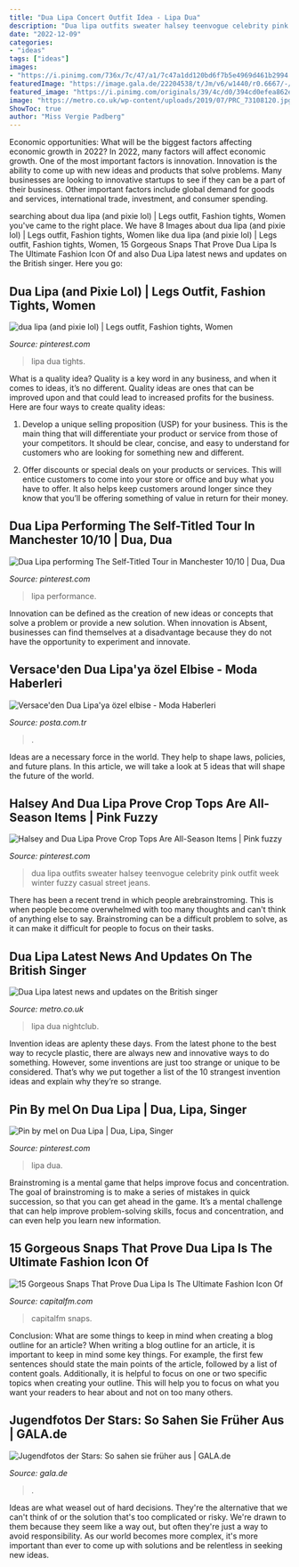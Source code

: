 ```yaml
---
title: "Dua Lipa Concert Outfit Idea - Lipa Dua"
description: "Dua lipa outfits sweater halsey teenvogue celebrity pink outfit week winter fuzzy casual street jeans"
date: "2022-12-09"
categories:
- "ideas"
tags: ["ideas"]
images:
- "https://i.pinimg.com/736x/7c/47/a1/7c47a1dd120bd6f7b5e4969d461b2994.jpg"
featuredImage: "https://image.gala.de/22204538/t/Jm/v6/w1440/r0.6667/-/dua-lipa-heute.jpg"
featured_image: "https://i.pinimg.com/originals/39/4c/d0/394cd0efea862e9d30e044af19424c71.jpg"
image: "https://metro.co.uk/wp-content/uploads/2019/07/PRC_73108120.jpg?quality=90&amp;strip=all&amp;crop=164px%2C35px%2C849px%2C478px&amp;resize=650%2C366"
ShowToc: true
author: "Miss Vergie Padberg"
---
```



Economic opportunities: What will be the biggest factors affecting economic growth in 2022?
In 2022, many factors will affect economic growth. One of the most important factors is innovation. Innovation is the ability to come up with new ideas and products that solve problems. Many businesses are looking to innovative startups to see if they can be a part of their business. Other important factors include global demand for goods and services, international trade, investment, and consumer spending.

	

		
searching about dua lipa (and pixie lol) | Legs outfit, Fashion tights, Women you've came to the right place. We have 8 Images about dua lipa (and pixie lol) | Legs outfit, Fashion tights, Women like dua lipa (and pixie lol) | Legs outfit, Fashion tights, Women, 15 Gorgeous Snaps That Prove Dua Lipa Is The Ultimate Fashion Icon Of and also Dua Lipa latest news and updates on the British singer. Here you go:
		
    
## Dua Lipa (and Pixie Lol) | Legs Outfit, Fashion Tights, Women

<img loading=lazy src="https://i.pinimg.com/originals/2b/19/17/2b1917226d8072bd7148bb7eac29e6b5.jpg" onerror="this.onerror=null;this.src='https://tse2.mm.bing.net/th?id=OIP.AKSzqoZ0nRxPesYTbBEvfgHaJS&amp;pid=15.1';" alt="dua lipa (and pixie lol) | Legs outfit, Fashion tights, Women">

_Source: pinterest.com_

>lipa dua tights. 

	

What is a quality idea?
Quality is a key word in any business, and when it comes to ideas, it’s no different. Quality ideas are ones that can be improved upon and that could lead to increased profits for the business. Here are four ways to create quality ideas:
1. Develop a unique selling proposition (USP) for your business. This is the main thing that will differentiate your product or service from those of your competitors. It should be clear, concise, and easy to understand for customers who are looking for something new and different.

2. Offer discounts or special deals on your products or services. This will entice customers to come into your store or office and buy what you have to offer. It also helps keep customers around longer since they know that you’ll be offering something of value in return for their money.


    
## Dua Lipa Performing The Self-Titled Tour In Manchester 10/10 | Dua, Dua

<img loading=lazy src="https://i.pinimg.com/originals/39/4c/d0/394cd0efea862e9d30e044af19424c71.jpg" onerror="this.onerror=null;this.src='https://tse3.mm.bing.net/th?id=OIP.f38BtO8LOLx7tQQHmQufCQHaKS&amp;pid=15.1';" alt="Dua Lipa performing The Self-Titled Tour in Manchester 10/10 | Dua, Dua">

_Source: pinterest.com_

>lipa performance. 

	

Innovation can be defined as the creation of new ideas or concepts that solve a problem or provide a new solution. When innovation is Absent, businesses can find themselves at a disadvantage because they do not have the opportunity to experiment and innovate.

    
## Versace&#039;den Dua Lipa&#039;ya özel Elbise - Moda Haberleri

<img loading=lazy src="https://i.pstimaj.com/img/78/740x418/5dfc67c566a97c8d229f4324.jpg" onerror="this.onerror=null;this.src='https://tse4.mm.bing.net/th?id=OIP.09f8R_mLSTvZEAy7ZPdOCAHaEL&amp;pid=15.1';" alt="Versace&#039;den Dua Lipa&#039;ya özel elbise - Moda Haberleri">

_Source: posta.com.tr_

>. 

	

Ideas are a necessary force in the world. They help to shape laws, policies, and future plans. In this article, we will take a look at 5 ideas that will shape the future of the world.

    
## Halsey And Dua Lipa Prove Crop Tops Are All-Season Items | Pink Fuzzy

<img loading=lazy src="https://i.pinimg.com/originals/8e/43/5a/8e435a3b80a95cb268a5418432e26a58.jpg" onerror="this.onerror=null;this.src='https://tse1.mm.bing.net/th?id=OIP.eNSZ7EtjrBf-EIJkoCxEuwHaLH&amp;pid=15.1';" alt="Halsey and Dua Lipa Prove Crop Tops Are All-Season Items | Pink fuzzy">

_Source: pinterest.com_

>dua lipa outfits sweater halsey teenvogue celebrity pink outfit week winter fuzzy casual street jeans. 

	

There has been a recent trend in which people arebrainstroming. This is when people become overwhelmed with too many thoughts and can't think of anything else to say. Brainstroming can be a difficult problem to solve, as it can make it difficult for people to focus on their tasks.

    
## Dua Lipa Latest News And Updates On The British Singer

<img loading=lazy src="https://metro.co.uk/wp-content/uploads/2019/07/PRC_73108120.jpg?quality=90&amp;strip=all&amp;crop=164px%2C35px%2C849px%2C478px&amp;resize=650%2C366" onerror="this.onerror=null;this.src='https://tse3.mm.bing.net/th?id=OIP.lCdZw8ND1IjhGVcStKIAWQHaEK&amp;pid=15.1';" alt="Dua Lipa latest news and updates on the British singer">

_Source: metro.co.uk_

>lipa dua nightclub. 

	

Invention ideas are aplenty these days. From the latest phone to the best way to recycle plastic, there are always new and innovative ways to do something. However, some inventions are just too strange or unique to be considered. That’s why we put together a list of the 10 strangest invention ideas and explain why they’re so strange.

    
## Pin By 𝗆𝖾𝗅 On Dua Lipa | Dua, Lipa, Singer

<img loading=lazy src="https://i.pinimg.com/736x/7c/47/a1/7c47a1dd120bd6f7b5e4969d461b2994.jpg" onerror="this.onerror=null;this.src='https://tse2.mm.bing.net/th?id=OIP.iObyxCGk_ep3uMDXdi_MjgHaHU&amp;pid=15.1';" alt="Pin by 𝗆𝖾𝗅 on Dua Lipa | Dua, Lipa, Singer">

_Source: pinterest.com_

>lipa dua. 

	

Brainstroming is a mental game that helps improve focus and concentration. The goal of brainstroming is to make a series of mistakes in quick succession, so that you can get ahead in the game. It’s a mental challenge that can help improve problem-solving skills, focus and concentration, and can even help you learn new information.

    
## 15 Gorgeous Snaps That Prove Dua Lipa Is The Ultimate Fashion Icon Of

<img loading=lazy src="http://assets.capitalfm.com/2016/29/dua-lipa-instagram-8-1469096954-view-0.png" onerror="this.onerror=null;this.src='https://tse1.mm.bing.net/th?id=OIP.F3-TM8MBMfVVTOx_jDMVlQHaJ5&amp;pid=15.1';" alt="15 Gorgeous Snaps That Prove Dua Lipa Is The Ultimate Fashion Icon Of">

_Source: capitalfm.com_

>capitalfm snaps. 

	

Conclusion: What are some things to keep in mind when creating a blog outline for an article?
When writing a blog outline for an article, it is important to keep in mind some key things. For example, the first few sentences should state the main points of the article, followed by a list of content goals. Additionally, it is helpful to focus on one or two specific topics when creating your outline. This will help you to focus on what you want your readers to hear about and not on too many others.

    
## Jugendfotos Der Stars: So Sahen Sie Früher Aus | GALA.de

<img loading=lazy src="https://image.gala.de/22204538/t/Jm/v6/w1440/r0.6667/-/dua-lipa-heute.jpg" onerror="this.onerror=null;this.src='https://tse4.mm.bing.net/th?id=OIP.OFn9sPbdBmdt530QBBySuQHaLH&amp;pid=15.1';" alt="Jugendfotos der Stars: So sahen sie früher aus | GALA.de">

_Source: gala.de_

>. 

	

Ideas are what weasel out of hard decisions. They're the alternative that we can't think of or the solution that's too complicated or risky. We're drawn to them because they seem like a way out, but often they're just a way to avoid responsibility. As our world becomes more complex, it's more important than ever to come up with solutions and be relentless in seeking new ideas.

